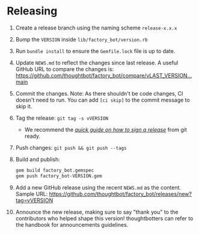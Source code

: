 # Releasing

1. Create a release branch using the naming scheme `release-x.x.x`
2. Bump the `VERSION` inside `lib/factory_bot/version.rb`
3. Run `bundle install` to ensure the `Gemfile.lock` file is up to date.
4. Update `NEWS.md` to reflect the changes since last release.
   A useful GitHub URL to compare the changes is:
   <https://github.com/thoughtbot/factory_bot/compare/vLAST_VERSION...main>
5. Commit the changes.
   Note: As there shouldn't be code changes, CI doesn't need to run.
   You can add `[ci skip]` to the commit message to skip it.
6. Tag the release: `git tag -s vVERSION`
    - We recommend the [_quick guide on how to sign a release_] from git ready.
7. Push changes: `git push && git push --tags`
8. Build and publish:

    ```bash
    gem build factory_bot.gemspec
    gem push factory_bot-VERSION.gem
    ```

9. Add a new GitHub release using the recent `NEWS.md` as the content. Sample
   URL: <https://github.com/thoughtbot/factory_bot/releases/new?tag=vVERSION>
10. Announce the new release, making sure to say "thank you" to the contributors who helped shape this version!
   thoughtbotters can refer to the handbook for announcements guidelines.

[_quick guide on how to sign a release_]: http://gitready.com/advanced/2014/11/02/gpg-sign-releases.html
